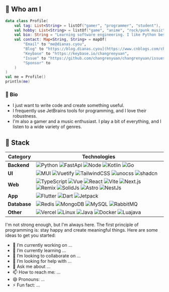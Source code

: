 ## 👋 Who am I

```kotlin
data class Profile(
    val tag: List<String> = listOf("gamer", "programmer", "student"),
    val hobby: List<String> = listOf("game", "anime", "rock/punk music"),
    val bio: String = "Learning software engineering. I like Python best, not Java.",
    val contact: Map<String, String> = mapOf(
        "Email" to "me@dianas.cyou",
        "Blog" to "https://blog.dianas.cyou](https://www.cnblogs.com/changryJB",
        "Keybase" to "https://keybase.io/changrenyuan",
        "Issue" to "https://github.com/changrenyuan/changrenyuan/issues",
        "Sponsor" to 
    )
)
val me = Profile()
println(me)
```

### 🥕 Bio

- I just want to write code and create something useful.
- I frequently use JetBrains tools for programming, and I love their robustness.
- I'm also a gamer and a music enthusiast. I play a bit of everything, and I listen to a wide variety of genres.




## 🥕 Stack

| **Category** | **Technologies** |
|--------------|------------------|
| **Backend**  | ![Python](https://img.shields.io/badge/-Python-3776AB?style=flat-square&logo=python&logoColor=white) ![FastApi](https://img.shields.io/badge/-FastApi-009688?style=flat-square&logo=fastapi&logoColor=white) ![Node](https://img.shields.io/badge/-Node.js-339933?style=flat-square&logo=node.js&logoColor=white) ![Kotlin](https://img.shields.io/badge/-Kotlin-7F7F7F?style=flat-square&logo=kotlin&logoColor=white) ![Go](https://img.shields.io/badge/-Go-7F7F7F?style=flat-square&logo=go&logoColor=white) |
| **UI**       | ![MUI](https://img.shields.io/badge/-MUI-007FFF?style=flat-square&logo=mui&logoColor=white) ![Vuetify](https://img.shields.io/badge/-Vuetify-1867C0?style=flat-square&logo=vuetify&logoColor=white) ![TailwindCSS](https://img.shields.io/badge/-TailwindCSS-38B2AC?style=flat-square&logo=tailwind-css&logoColor=white) ![unocss](https://img.shields.io/badge/-unocss-7F7F7F?style=flat-square) ![shadcn](https://img.shields.io/badge/-shadcn-7F7F7F?style=flat-square) |
| **Web**      | ![TypeScript](https://img.shields.io/badge/-TypeScript-3178C6?style=flat-square&logo=typescript&logoColor=white) ![Vue](https://img.shields.io/badge/-Vue.js-4FC08D?style=flat-square&logo=vue.js&logoColor=white) ![React](https://img.shields.io/badge/-React-61DAFB?style=flat-square&logo=react&logoColor=white) ![Vite](https://img.shields.io/badge/-Vite-646CFF?style=flat-square&logo=vite&logoColor=white) ![Next.js](https://img.shields.io/badge/-Next.js-000000?style=flat-square&logo=nextdotjs&logoColor=white) ![Remix](https://img.shields.io/badge/-Remix-0F0F12?style=flat-square&logo=remix&logoColor=white) ![SolidJs](https://img.shields.io/badge/-SolidJs-7F7F7F?style=flat-square) ![Astro](https://img.shields.io/badge/-Astro-7F7F7F?style=flat-square) ![NestJs](https://img.shields.io/badge/-NestJs-7F7F7F?style=flat-square) |
| **App**      | ![Flutter](https://img.shields.io/badge/-Flutter-02569B?style=flat-square&logo=flutter&logoColor=white) ![Dart](https://img.shields.io/badge/-Dart-0175C2?style=flat-square&logo=dart&logoColor=white) ![Jetpack](https://img.shields.io/badge/-Jetpack-7F7F7F?style=flat-square&logo=jetpack-compose&logoColor=white) |
| **Database** | ![Redis](https://img.shields.io/badge/-Redis-DC382D?style=flat-square&logo=redis&logoColor=white) ![MongoDB](https://img.shields.io/badge/-MongoDB-47A248?style=flat-square&logo=mongodb&logoColor=white) ![MySQL](https://img.shields.io/badge/-MySQL-4479A1?style=flat-square&logo=mysql&logoColor=white) ![RabbitMQ](https://img.shields.io/badge/-RabbitMQ-FF6600?style=flat-square&logo=rabbitmq&logoColor=white) |
| **Other**    | ![Vercel](https://img.shields.io/badge/-Vercel-000000?style=flat-square&logo=vercel&logoColor=white) ![Linux](https://img.shields.io/badge/-Linux-FCC624?style=flat-square&logo=linux&logoColor=black) ![Java](https://img.shields.io/badge/-Java-007396?style=flat-square&logo=java&logoColor=white) ![Docker](https://img.shields.io/badge/-Docker-2496ED?style=flat-square&logo=docker&logoColor=white) ![Luajava](https://img.shields.io/badge/-Luajava-7F7F7F?style=flat-square) |



I'm not strong enough, but I'm always here. The first principle of programming is: stay happy and create meaningful things.
Here are some ideas to get you started:

- 🔭 I’m currently working on ...
- 🌱 I’m currently learning ...
- 👯 I’m looking to collaborate on ...
- 🤔 I’m looking for help with ...
- 💬 Ask me about ...
- 📫 How to reach me: ...
- 😄 Pronouns: ...
- ⚡ Fun fact: ...

